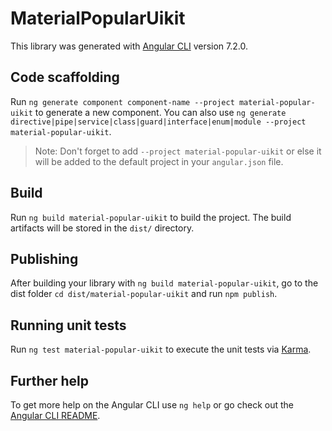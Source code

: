 # MaterialPopularUikit

This library was generated with [Angular CLI](https://github.com/angular/angular-cli) version 7.2.0.

## Code scaffolding

Run `ng generate component component-name --project material-popular-uikit` to generate a new component. You can also use `ng generate directive|pipe|service|class|guard|interface|enum|module --project material-popular-uikit`.
> Note: Don't forget to add `--project material-popular-uikit` or else it will be added to the default project in your `angular.json` file. 

## Build

Run `ng build material-popular-uikit` to build the project. The build artifacts will be stored in the `dist/` directory.

## Publishing

After building your library with `ng build material-popular-uikit`, go to the dist folder `cd dist/material-popular-uikit` and run `npm publish`.

## Running unit tests

Run `ng test material-popular-uikit` to execute the unit tests via [Karma](https://karma-runner.github.io).

## Further help

To get more help on the Angular CLI use `ng help` or go check out the [Angular CLI README](https://github.com/angular/angular-cli/blob/master/README.md).
